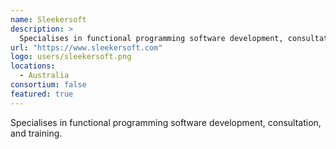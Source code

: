 ```yaml
---
name: Sleekersoft
description: > 
  Specialises in functional programming software development, consultation, and training.
url: "https://www.sleekersoft.com"
logo: users/sleekersoft.png
locations: 
  - Australia
consortium: false
featured: true
---
```


Specialises in functional programming software development, consultation, and training.
